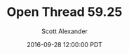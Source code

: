 ---
layout: podcast
title: "Open Thread 59.25"
author: Scott Alexander
description: https://slatestarcodex.com/2016/09/28/open-thread-59-25/
date: 2016-09-28 12:00:00 PDT
length: 59429
duration: 15
guid: open-thread-59-25
---